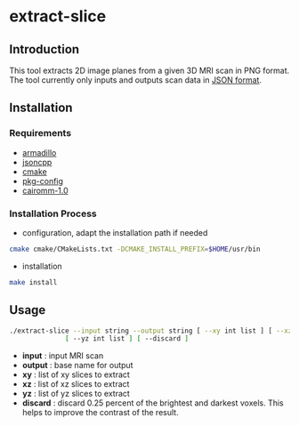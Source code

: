 # extract-slice

## Introduction

This tool extracts 2D image planes from a given 3D MRI scan in PNG format.
The tool currently only inputs and outputs scan data in [JSON format][1].

## Installation

### Requirements

- [armadillo](http://arma.sourceforge.net)
- [jsoncpp](https://github.com/open-source-parsers/jsoncpp)
- [cmake](https://cmake.org)
- [pkg-config](https://www.freedesktop.org/wiki/Software/pkg-config)
- [cairomm-1.0](https://www.cairographics.org/cairomm)

### Installation Process

- configuration, adapt the installation path if needed
```sh
cmake cmake/CMakeLists.txt -DCMAKE_INSTALL_PREFIX=$HOME/usr/bin
```
- installation
```sh
make install
```
## Usage

```sh
./extract-slice --input string --output string [ --xy int list ] [ --xz int list ]
              [ --yz int list ] [ --discard ]
```

- **input** : input MRI scan
- **output** : base name for output
- **xy** : list of xy slices to extract
- **xz** : list of xz slices to extract
- **yz** : list of yz slices to extract
- **discard** : discard 0.25 percent of the brightest and darkest voxels. This helps to improve the contrast of the result.

[1]: ../dataFormats/scan.md
